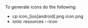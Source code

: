 To generate icons do the following:
 - cp icon_[ios|android].png icon.png
 - ionic resources --icon
